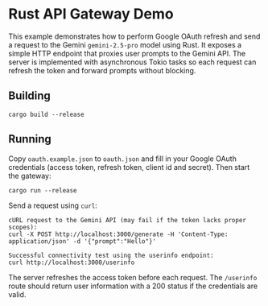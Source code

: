 # Rust API Gateway Demo

This example demonstrates how to perform Google OAuth refresh and send a request to the Gemini `gemini-2.5-pro` model using Rust. It exposes a simple HTTP endpoint that proxies user prompts to the Gemini API. The server is implemented with asynchronous Tokio tasks so each request can refresh the token and forward prompts without blocking.

## Building

```
cargo build --release
```

## Running

Copy `oauth.example.json` to `oauth.json` and fill in your Google OAuth credentials (access token, refresh token, client id and secret). Then start the gateway:

```
cargo run --release
```

Send a request using `curl`:

```
cURL request to the Gemini API (may fail if the token lacks proper scopes):
curl -X POST http://localhost:3000/generate -H 'Content-Type: application/json' -d '{"prompt":"Hello"}'

Successful connectivity test using the userinfo endpoint:
curl http://localhost:3000/userinfo
```

The server refreshes the access token before each request. The `/userinfo` route should return user information with a 200 status if the credentials are valid.
